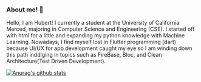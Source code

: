 ### About me! 👋

Hello, I am Hubert! I currently a student at the University of California Merced, majoring in Computer Science and Engineering (CSE). I started off with html for a little and expanding my python knowledge with Machine Learning. Nowadays, I find myself lost in Flutter programming (dart) because UI/UX for app development caught my eye so I am winding down this path inddlging in topics such as FireBase, Bloc, and Clean Architecture(Test Driven Development).

[![Anurag's github stats](https://github-readme-stats.vercel.app/api?username=hubertle43100)](https://github.com/anuraghazra/github-readme-stats)
